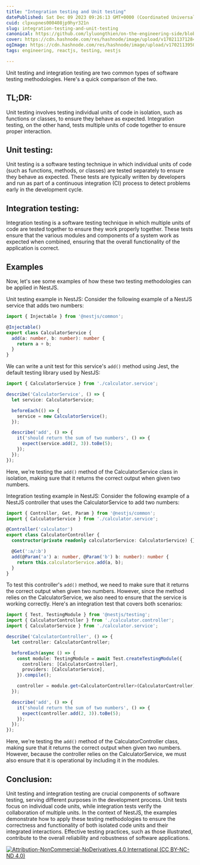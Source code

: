 ```yaml
---
title: "Integration testing and Unit testing"
datePublished: Sat Dec 09 2023 09:26:13 GMT+0000 (Coordinated Universal Time)
cuid: clpxupnes000408jp9hyr321n
slug: integration-testing-and-unit-testing
canonical: https://github.com/lyluongthien/on-the-engineering-side/blob/main/testing/001.intergration-testing-and-unit-testing.md
cover: https://cdn.hashnode.com/res/hashnode/image/upload/v1702113712846/7297b41e-71b7-4ec8-ae03-d53629cf5b02.jpeg
ogImage: https://cdn.hashnode.com/res/hashnode/image/upload/v1702113950598/03ab87c1-7600-4b9e-872b-9764cce0b9ea.jpeg
tags: engineering, reactjs, testing, nestjs

---
```


Unit testing and integration testing are two common types of software testing methodologies. Here's a quick comparison of the two.

## TL;DR:

Unit testing involves testing individual units of code in isolation, such as functions or classes, to ensure they behave as expected. Integration testing, on the other hand, tests multiple units of code together to ensure proper interaction.

## Unit testing:

Unit testing is a software testing technique in which individual units of code (such as functions, methods, or classes) are tested separately to ensure they behave as expected. These tests are typically written by developers and run as part of a continuous integration (CI) process to detect problems early in the development cycle.

## Integration testing:

Integration testing is a software testing technique in which multiple units of code are tested together to ensure they work properly together. These tests ensure that the various modules and components of a system work as expected when combined, ensuring that the overall functionality of the application is correct.

## Examples

Now, let's see some examples of how these two testing methodologies can be applied in NestJS.

Unit testing example in NestJS: Consider the following example of a NestJS service that adds two numbers:

```typescript
import { Injectable } from '@nestjs/common';

@Injectable()
export class CalculatorService {
  add(a: number, b: number): number {
    return a + b;
  }
}
```

We can write a unit test for this service's `add()` method using Jest, the default testing library used by NestJS:

```typescript
import { CalculatorService } from './calculator.service';

describe('CalculatorService', () => {
  let service: CalculatorService;

  beforeEach(() => {
    service = new CalculatorService();
  });

  describe('add', () => {
    it('should return the sum of two numbers', () => {
      expect(service.add(2, 3)).toBe(5);
    });
  });
});
```

Here, we're testing the `add()` method of the CalculatorService class in isolation, making sure that it returns the correct output when given two numbers.

Integration testing example in NestJS: Consider the following example of a NestJS controller that uses the CalculatorService to add two numbers:

```typescript
import { Controller, Get, Param } from '@nestjs/common';
import { CalculatorService } from './calculator.service';

@Controller('calculator')
export class CalculatorController {
  constructor(private readonly calculatorService: CalculatorService) {}

  @Get(':a/:b')
  add(@Param('a') a: number, @Param('b') b: number): number {
    return this.calculatorService.add(a, b);
  }
}
```

To test this controller's `add()` method, we need to make sure that it returns the correct output when given two numbers. However, since the method relies on the CalculatorService, we also need to ensure that the service is working correctly. Here's an integration test that covers both scenarios:

```typescript
import { Test, TestingModule } from '@nestjs/testing';
import { CalculatorController } from './calculator.controller';
import { CalculatorService } from './calculator.service';

describe('CalculatorController', () => {
  let controller: CalculatorController;

  beforeEach(async () => {
    const module: TestingModule = await Test.createTestingModule({
      controllers: [CalculatorController],
      providers: [CalculatorService],
    }).compile();

    controller = module.get<CalculatorController>(CalculatorController);
  });

  describe('add', () => {
    it('should return the sum of two numbers', () => {
      expect(controller.add(2, 3)).toBe(5);
    });
  });
});
```

Here, we're testing the `add()` method of the CalculatorController class, making sure that it returns the correct output when given two numbers. However, because the controller relies on the CalculatorService, we must also ensure that it is operational by including it in the modules.

## Conclusion:

Unit testing and integration testing are crucial components of software testing, serving different purposes in the development process. Unit tests focus on individual code units, while integration tests verify the collaboration of multiple units. In the context of NestJS, the examples demonstrate how to apply these testing methodologies to ensure the correctness and functionality of both isolated code units and their integrated interactions. Effective testing practices, such as those illustrated, contribute to the overall reliability and robustness of software applications.


[![Attribution-NonCommercial-NoDerivatives 4.0 International (CC BY-NC-ND 4.0)](https://licensebuttons.net/l/by-nc-nd/4.0/88x31.png)](https://creativecommons.org/licenses/by-nc-nd/4.0)